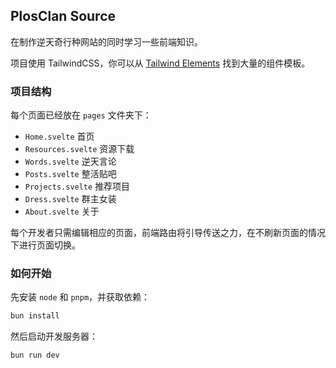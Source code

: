 ## PlosClan Source

在制作逆天奇行种网站的同时学习一些前端知识。

项目使用 TailwindCSS，你可以从 [Tailwind Elements](https://tw-elements.com/) 找到大量的组件模板。

### 项目结构

每个页面已经放在 `pages` 文件夹下：

- `Home.svelte` 首页
- `Resources.svelte` 资源下载
- `Words.svelte` 逆天言论
- `Posts.svelte` 整活贴吧
- `Projects.svelte` 推荐项目
- `Dress.svelte` 群主女装
- `About.svelte` 关于

每个开发者只需编辑相应的页面，前端路由将引导传送之力，在不刷新页面的情况下进行页面切换。

### 如何开始

先安装 `node` 和 `pnpm`，并获取依赖：

```bash
bun install
```

然后启动开发服务器：

```bash
bun run dev
```
